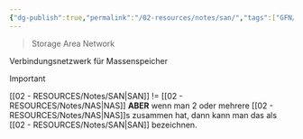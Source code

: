 ```yaml
---
{"dg-publish":true,"permalink":"/02-resources/notes/san/","tags":["GFN/prüfungsrelevant","netzwerk","speicher"],"noteIcon":"","updated":"2024-08-16T18:36:37.222+02:00"}
---
```


> Storage Area Network 

Verbindungsnetzwerk für Massenspeicher

>[!important] 
>[[02 - RESOURCES/Notes/SAN\|SAN]]  != [[02 - RESOURCES/Notes/NAS\|NAS]]
>**ABER** wenn man 2 oder mehrere [[02 - RESOURCES/Notes/NAS\|NAS]]s zusammen hat, dann kann man das als [[02 - RESOURCES/Notes/SAN\|SAN]] bezeichnen.
